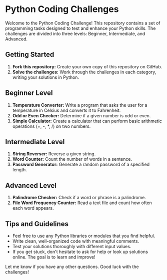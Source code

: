 # Python Coding Challenges

Welcome to the Python Coding Challenge! This repository contains a set of programming tasks designed to test and enhance
your Python skills. The challenges are divided into three levels: Beginner, Intermediate, and Advanced.

## Getting Started

1. **Fork this repository:** Create your own copy of this repository on GitHub.
2. **Solve the challenges:** Work through the challenges in each category, writing your solutions in Python.

## Beginner Level

1. **Temperature Converter:** Write a program that asks the user for a temperature in Celsius and converts it to
   Fahrenheit.
2. **Odd or Even Checker:** Determine if a given number is odd or even.
3. **Simple Calculator:** Create a calculator that can perform basic arithmetic operations (+, -, *, /) on two numbers.

## Intermediate Level

1. **String Reverser:** Reverse a given string.
2. **Word Counter:** Count the number of words in a sentence.
3. **Password Generator:** Generate a random password of a specified length.

## Advanced Level

1. **Palindrome Checker:** Check if a word or phrase is a palindrome.
2. **File Word Frequency Counter:** Read a text file and count how often each word appears.

## Tips and Guidelines

* Feel free to use any Python libraries or modules that you find helpful.
* Write clean, well-organized code with meaningful comments.
* Test your solutions thoroughly with different input values.
* If you get stuck, don't hesitate to ask for help or look up solutions online. The goal is to learn and improve!

Let me know if you have any other questions. Good luck with the challenges!
